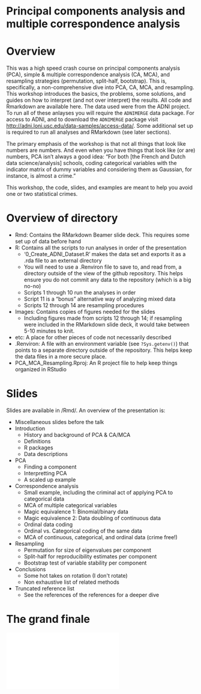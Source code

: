 Principal components analysis and multiple correspondence analysis
================

# Overview

This was a high speed crash course on principal components analysis
(PCA), simple & multiple correspondence analysis (CA, MCA), and
resampling strategies (permutation, split-half, bootstrap). This is,
specifically, a non-comprehensive dive into PCA, CA, MCA, and
resampling. This workshop introduces the basics, the problems, some
solutions, and guides on how to interpret (and not over interpret) the
results. All code and Rmarkdown are available here. The data used were
from the ADNI project. To run all of these anlayses you will require the
`ADNIMERGE` data package. For access to ADNI, and to download the
`ADNIMERGE` package visit
<http://adni.loni.usc.edu/data-samples/access-data/>. Some additional
set up is required to run all analyses and RMarkdown (see later
sections).

The primary emphasis of the workshop is that not all things that look
like numbers are numbers. And even when you have things that look like
(or are) numbers, PCA isn’t always a good idea: “For both \[the French
and Dutch data science/analysis\] schools, coding categorical variables
with the indicator matrix of dummy variables and considering them as
Gaussian, for instance, is almost a crime.”

This workshop, the code, slides, and examples are meant to help you
avoid one or two statistical crimes.

# Overview of directory

  - Rmd: Contains the RMarkdown Beamer slide deck. This requires some
    set up of data before hand
  - R: Contains all the scripts to run analyses in order of the
    presentation
      - ‘0\_Create\_ADNI\_Dataset.R’ makes the data set and exports it
        as a .rda file to an external directory
      - You will need to use a .Renviron file to save to, and read from,
        a directory outside of the view of the github repository. This
        helps ensure you do not commit any data to the repository (which
        is a big no-no)
      - Scripts 1 through 10 run the analyses in order
      - Script 11 is a “bonus” alternative way of analyzing mixed data
      - Scripts 12 through 14 are resampling procedures
  - Images: Contains copies of figures needed for the slides
      - Including figures made from scripts 12 through 14; if resampling
        were included in the RMarkdown slide deck, it would take between
        5-10 minutes to knit.
  - etc: A place for other pieces of code not necessarily described
  - .Renviron: A file with an environment variable (see `?Sys.getenv()`)
    that points to a separate directory outside of the repository. This
    helps keep the data files in a more secure place.
  - PCA\_MCA\_Resampling.Rproj: An R project file to help keep things
    organized in RStudio

# Slides

Slides are available in /Rmd/. An overview of the presentation is:

  - Miscellaneous slides before the talk
  - Introduction
      - History and background of PCA & CA/MCA
      - Definitions
      - R packages
      - Data descriptions
  - PCA
      - Finding a component
      - Interpretting PCA
      - A scaled up example
  - Correspondence analysis
      - Small example, including the criminal act of applying PCA to
        categorical data
      - MCA of multiple categorical variables
      - Magic equivalence 1: Binomial/binary data
      - Magic equivalence 2: Data doubling of continuous data
      - Ordinal data coding
      - Ordinal vs. Categorical coding of the same data
      - MCA of continuous, categorical, and ordinal data (crime free\!)
  - Resampling
      - Permutation for size of eigenvalues per component
      - Split-half for reproducibility estimates per component
      - Bootstrap test of variable stability per component
  - Conclusions
      - Some hot takes on rotation (I don't rotate)
      - Non exhaustive list of related methods
  - Truncated reference list
    - See the references of the references for a deeper dive
    
# The grand finale

![MCA of mixed data (categorical, continuous, ordinal)](./Rmd/PCA_MCA_Slides_files/figure-beamer/unnamed-chunk-86-1.pdf)
